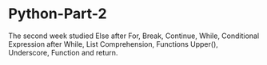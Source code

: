 # Python-Part-2
The second week studied Else after For, Break, Continue, While, Conditional Expression after While, List Comprehension, Functions Upper(), Underscore, Function and return.
